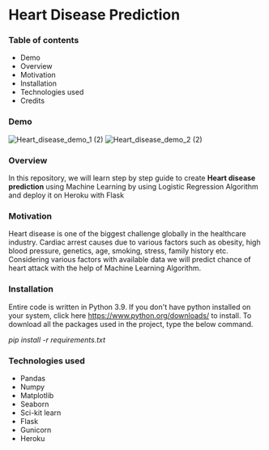 # Heart Disease Prediction

### Table of contents
* Demo
* Overview
* Motivation
* Installation
* Technologies used
* Credits

### Demo
![Heart_disease_demo_1 (2)](https://user-images.githubusercontent.com/81810275/127878954-c1c9c582-24c8-4054-bcda-873c5de3f467.png)
![Heart_disease_demo_2 (2)](https://user-images.githubusercontent.com/81810275/127879041-996049a6-186c-4ace-9b24-d391c8fc8c2a.png)

### Overview
In this repository, we will learn step by step guide to create **Heart disease prediction** using Machine Learning by using Logistic Regression Algorithm and deploy it on Heroku with Flask

### Motivation
Heart disease is one of the biggest challenge globally in the healthcare industry. Cardiac arrest causes due to various factors such as obesity, high blood pressure, genetics, age, smoking, stress, family history etc. Considering various factors with available data we will predict chance of heart attack with the help of Machine Learning Algorithm.

### Installation
Entire code is written in Python 3.9. If you don't have python installed on your system, click here https://www.python.org/downloads/ to install. To download all the packages used in the project, type the below command.

*pip install -r requirements.txt*

### Technologies used
* Pandas
* Numpy
* Matplotlib
* Seaborn
* Sci-kit learn
* Flask
* Gunicorn
* Heroku
